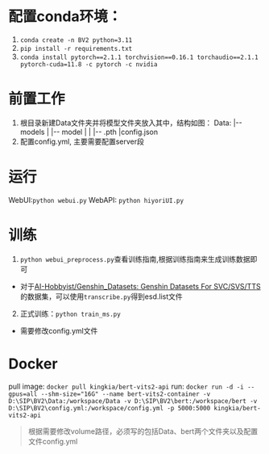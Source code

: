 # 配置conda环境：
1. `conda create -n BV2 python=3.11`
2. `pip install -r requirements.txt`
3. `conda install pytorch==2.1.1 torchvision==0.16.1 torchaudio==2.1.1 pytorch-cuda=11.8 -c pytorch -c nvidia`

# 前置工作
1. 根目录新建Data文件夹并将模型文件夹放入其中，结构如图：
   Data:
        |-- models
        |   |-- model
        |   |   |-- .pth
        |config.json
2. 配置config.yml, 主要需要配置server段

# 运行
WebUI:`python webui.py`
WebAPI: `python hiyoriUI.py`

# 训练
1. `python webui_preprocess.py`查看训练指南,根据训练指南来生成训练数据即可
- 对于[AI-Hobbyist/Genshin_Datasets: Genshin Datasets For SVC/SVS/TTS](https://github.com/AI-Hobbyist/Genshin_Datasets)的数据集，可以使用`transcribe.py`得到esd.list文件

2. 正式训练：`python train_ms.py`
- 需要修改config.yml文件

# Docker
pull image: `docker pull kingkia/bert-vits2-api`
run: `docker run -d -i --gpus=all --shm-size="16G" --name bert-vits2-container -v D:\SIP\BV2\Data:/workspace/Data -v D:\SIP\BV2\bert:/workspace/bert -v D:\SIP\BV2\config.yml:/workspace/config.yml -p 5000:5000 kingkia/bert-vits2-api`
> 根据需要修改volume路径，必须写的包括Data、bert两个文件夹以及配置文件config.yml
